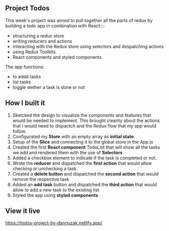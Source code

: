## Project Todos

This week's project was aimed to pull together all the parts of redux by building a todo app in combination with React:💥
- structuring a redux store
- writing reducers and actions
- interacting with the Redux store using selectors and despatching actions
- using Redux Toolkits
- React components and styled components


The app functions:
- to addd tasks
- list tasks
- toggle wether a task is done or not


## How I built it

1. Sketcked the design to visualize the components and features that would be needed to implement. This brought clearity about the actions that I would need to dispactch and the Redux flow that my app would follow. 
2. Configurated my **Store** with an empty array as **initial state**. 
3. Setup of the **Slice** and connecting it to the global store in the App.js
4. Created the first **React component** TodoList that will show all the tasks we add and rendered them with the use of **Selectors**
5. Added a checkbox element to indicate if the task is completed or not. 
6. Wrote the **reducer** and dispatched the **first action** that would allow checking or unchecking a task.
7. Created a **delete button** and dispatched the **second action** that would remove the respective task
8. Added an **add task** button and dispatched the **third action** that would allow to add a new task to the existing list
9. Styled the app using **styled components**


## View it live

https://todos-project-by-dannuzak.netlify.app/
